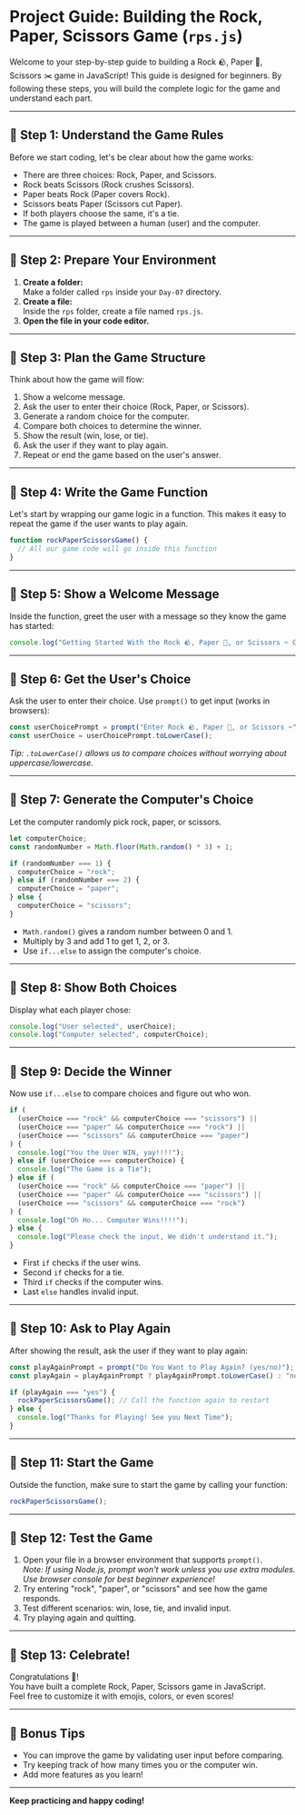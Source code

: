 
# Project Guide: Building the Rock, Paper, Scissors Game (`rps.js`)

Welcome to your step-by-step guide to building a Rock 🪨, Paper 🧻, Scissors ✂️ game in JavaScript! This guide is designed for beginners. By following these steps, you will build the complete logic for the game and understand each part.

---

## 🌟 Step 1: Understand the Game Rules

Before we start coding, let's be clear about how the game works:

- There are three choices: Rock, Paper, and Scissors.
- Rock beats Scissors (Rock crushes Scissors).
- Paper beats Rock (Paper covers Rock).
- Scissors beats Paper (Scissors cut Paper).
- If both players choose the same, it's a tie.
- The game is played between a human (user) and the computer.

---

## 🌟 Step 2: Prepare Your Environment

1. **Create a folder:**  
   Make a folder called `rps` inside your `Day-07` directory.
2. **Create a file:**  
   Inside the `rps` folder, create a file named `rps.js`.
3. **Open the file in your code editor.**

---

## 🌟 Step 3: Plan the Game Structure

Think about how the game will flow:

1. Show a welcome message.
2. Ask the user to enter their choice (Rock, Paper, or Scissors).
3. Generate a random choice for the computer.
4. Compare both choices to determine the winner.
5. Show the result (win, lose, or tie).
6. Ask the user if they want to play again.
7. Repeat or end the game based on the user's answer.

---

## 🌟 Step 4: Write the Game Function

Let's start by wrapping our game logic in a function. This makes it easy to repeat the game if the user wants to play again.

```js
function rockPaperScissorsGame() {
  // All our game code will go inside this function
}
```

---

## 🌟 Step 5: Show a Welcome Message

Inside the function, greet the user with a message so they know the game has started:

```js
console.log("Getting Started With the Rock 🪨, Paper 🧻, or Scissors ✂️ Game");
```

---

## 🌟 Step 6: Get the User's Choice

Ask the user to enter their choice. Use `prompt()` to get input (works in browsers):

```js
const userChoicePrompt = prompt("Enter Rock 🪨, Paper 🧻, or Scissors ✂️");
const userChoice = userChoicePrompt.toLowerCase();
```
*Tip: `.toLowerCase()` allows us to compare choices without worrying about uppercase/lowercase.*

---

## 🌟 Step 7: Generate the Computer's Choice

Let the computer randomly pick rock, paper, or scissors.

```js
let computerChoice;
const randomNumber = Math.floor(Math.random() * 3) + 1;

if (randomNumber === 1) {
  computerChoice = "rock";
} else if (randomNumber === 2) {
  computerChoice = "paper";
} else {
  computerChoice = "scissors";
}
```

- `Math.random()` gives a random number between 0 and 1.
- Multiply by 3 and add 1 to get 1, 2, or 3.
- Use `if...else` to assign the computer's choice.

---

## 🌟 Step 8: Show Both Choices

Display what each player chose:

```js
console.log("User selected", userChoice);
console.log("Computer selected", computerChoice);
```

---

## 🌟 Step 9: Decide the Winner

Now use `if...else` to compare choices and figure out who won.

```js
if (
  (userChoice === "rock" && computerChoice === "scissors") ||
  (userChoice === "paper" && computerChoice === "rock") ||
  (userChoice === "scissors" && computerChoice === "paper")
) {
  console.log("You the User WIN, yay!!!!");
} else if (userChoice === computerChoice) {
  console.log("The Game is a Tie");
} else if (
  (userChoice === "rock" && computerChoice === "paper") ||
  (userChoice === "paper" && computerChoice === "scissors") ||
  (userChoice === "scissors" && computerChoice === "rock")
) {
  console.log("Oh Ho... Computer Wins!!!!");
} else {
  console.log("Please check the input, We didn't understand it.");
}
```

- First `if` checks if the user wins.
- Second `if` checks for a tie.
- Third `if` checks if the computer wins.
- Last `else` handles invalid input.

---

## 🌟 Step 10: Ask to Play Again

After showing the result, ask the user if they want to play again:

```js
const playAgainPrompt = prompt("Do You Want to Play Again? (yes/no)");
const playAgain = playAgainPrompt ? playAgainPrompt.toLowerCase() : "no";

if (playAgain === "yes") {
  rockPaperScissorsGame(); // Call the function again to restart
} else {
  console.log("Thanks for Playing! See you Next Time");
}
```

---

## 🌟 Step 11: Start the Game

Outside the function, make sure to start the game by calling your function:

```js
rockPaperScissorsGame();
```

---

## 🌟 Step 12: Test the Game

1. Open your file in a browser environment that supports `prompt()`.  
   *Note: If using Node.js, prompt won't work unless you use extra modules. Use browser console for best beginner experience!*
2. Try entering "rock", "paper", or "scissors" and see how the game responds.
3. Test different scenarios: win, lose, tie, and invalid input.
4. Try playing again and quitting.

---

## 🌟 Step 13: Celebrate!

Congratulations 🎉!  
You have built a complete Rock, Paper, Scissors game in JavaScript.  
Feel free to customize it with emojis, colors, or even scores!

---

## 🌟 Bonus Tips

- You can improve the game by validating user input before comparing.
- Try keeping track of how many times you or the computer win.
- Add more features as you learn!

---

**Keep practicing and happy coding!**
